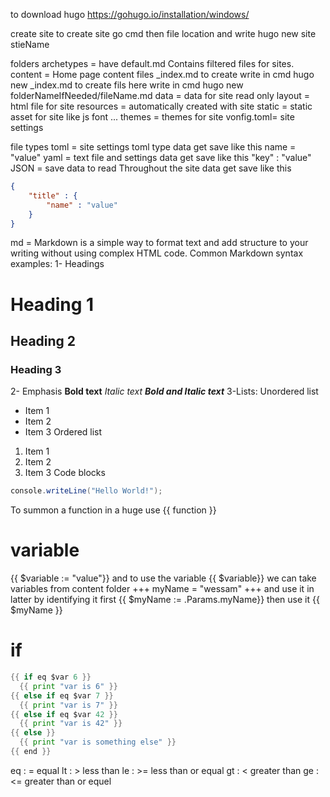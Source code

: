 to download hugo https://gohugo.io/installation/windows/

create site
to create site go cmd then file location and write hugo new site stieName

folders
archetypes = have default.md Contains filtered files for sites.
content    = Home page content files _index.md to create write in cmd hugo new _index.md
            to create fils here write in cmd hugo new folderNameIfNeeded/fileName.md
data       = data for site read only
layout     = html file for site
resources  = automatically created with site
static     = static asset for site like js font ...
themes     = themes for site
vonfig.toml= site settings

file types
toml       = site settings toml type data get save like this
             name = "value"
yaml       = text file and settings data get save like this
             "key" : "value"
JSON       = save data to read Throughout the site data get save like this
```json
{
    "title" : {
        "name" : "value"
    }
}
```
md         = Markdown is a simple way to format text and add structure to your writing without using complex HTML code.
Common Markdown syntax examples:
1- Headings
# Heading 1
## Heading 2
### Heading 3
2- Emphasis
    **Bold text**
    *Italic text*
    ***Bold and Italic text***
3-Lists:
    Unordered list
* Item 1
* Item 2
* Item 3
    Ordered list
1. Item 1
2. Item 2
3. Item 3
Code blocks
```csharp 
console.writeLine("Hello World!");
```

To summon a function in a huge use {{ function }}
# variable
{{ $variable := "value"}}
and to use the variable {{ $variable}}
we can take variables from content folder +++ myName = "wessam" +++
and use it in latter by identifying it first     {{ $myName := .Params.myName}}
then use it     {{ $myName }}

# if
```go
{{ if eq $var 6 }}
  {{ print "var is 6" }}
{{ else if eq $var 7 }}
  {{ print "var is 7" }}
{{ else if eq $var 42 }}
  {{ print "var is 42" }}
{{ else }}
  {{ print "var is something else" }}
{{ end }}
```
eq : = equal
lt : > less than
le : >= less than or equal 
gt : < greater than
ge : <= greater than or equel